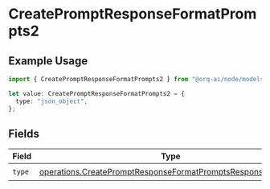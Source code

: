 # CreatePromptResponseFormatPrompts2

## Example Usage

```typescript
import { CreatePromptResponseFormatPrompts2 } from "@orq-ai/node/models/operations";

let value: CreatePromptResponseFormatPrompts2 = {
  type: "json_object",
};
```

## Fields

| Field                                                                                                                                      | Type                                                                                                                                       | Required                                                                                                                                   | Description                                                                                                                                |
| ------------------------------------------------------------------------------------------------------------------------------------------ | ------------------------------------------------------------------------------------------------------------------------------------------ | ------------------------------------------------------------------------------------------------------------------------------------------ | ------------------------------------------------------------------------------------------------------------------------------------------ |
| `type`                                                                                                                                     | [operations.CreatePromptResponseFormatPromptsResponse200Type](../../models/operations/createpromptresponseformatpromptsresponse200type.md) | :heavy_check_mark:                                                                                                                         | N/A                                                                                                                                        |